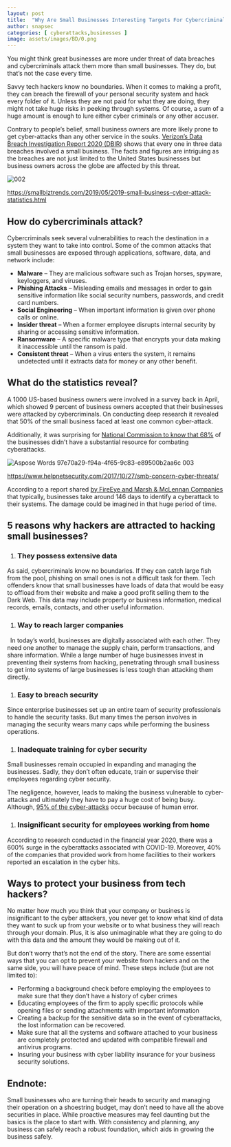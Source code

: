 ```yaml
---
layout: post
title:  "Why Are Small Businesses Interesting Targets For Cybercriminals"
author: snapsec
categories: [ cyberattacks,businesses ]
image: assets/images/BD/0.png
---
```




You might think great businesses are more under threat of data breaches and cybercriminals attack them more than small businesses. They do, but that’s not the case every time. 

Savvy tech hackers know no boundaries. When it comes to making a profit, they can breach the firewall of your personal security system and hack every folder of it. Unless they are not paid for what they are doing, they might not take huge risks in peeking through systems. Of course, a sum of a huge amount is enough to lure either cyber criminals or any other accuser.  

Contrary to people’s belief, small business owners are more likely prone to get cyber-attacks than any other service in the souks. [Verizon’s Data Breach Investigation Report 2020 (DBIR](https://enterprise.verizon.com/resources/reports/dbir/)) shows that every one in three data breaches involved a small business. The facts and figures are intriguing as the breaches are not just limited to the United States businesses but business owners across the globe are affected by this threat. 


![002](https://user-images.githubusercontent.com/88488902/197681864-bc3d85ee-b376-4594-8d57-cd0a9e3ab8cf.png)


<https://smallbiztrends.com/2019/05/2019-small-business-cyber-attack-statistics.html> 
## **How do cybercriminals attack?** 
Cybercriminals seek several vulnerabilities to reach the destination in a system they want to take into control. Some of the common attacks that small businesses are exposed through applications, software, data, and network include:

- **Malware** – They are malicious software such as Trojan horses, spyware, keyloggers, and viruses.
- **Phishing Attacks** – Misleading emails and messages in order to gain sensitive information like social security numbers, passwords, and credit card numbers. 
- **Social Engineering** – When important information is given over phone calls or online.
- **Insider threat** – When a former employee disrupts internal security by sharing or accessing sensitive information. 
- **Ransomware** – A specific malware type that encrypts your data making it inaccessible until the ransom is paid. 
- **Consistent threat** – When a virus enters the system, it remains undetected until it extracts data for money or any other benefit.
## **What do the statistics reveal?** 
A 1000 US-based business owners were involved in a survey back in April, which showed 9 percent of business owners accepted that their businesses were attacked by cybercriminals. On conducting deep research it revealed that 50% of the small business faced at least one common cyber-attack. 

Additionally, it was surprising for [National Commission to know that 68%](https://www.nationwide.com/business/solutions-center/cybersecurity/train-employees#:~:text=Methodology-,Nationwide%20commissioned%20Edelman%20Intelligence%20to%20conduct%20a%2020%2Dminute%2C%20online,partial%20owner%20of%20their%20business.) of the businesses didn’t have a substantial resource for combating cyberattacks. 


![Aspose Words 97e70a29-f94a-4f65-9c83-e89500b2aa6c 003](https://user-images.githubusercontent.com/88488902/197681781-545d2d65-2b29-425d-af9f-395a6e27fbd6.jpeg)


<https://www.helpnetsecurity.com/2017/10/27/smb-concern-cyber-threats/> 

According to a report shared [by FireEye and Marsh & McLennan Companies](https://www.cnbc.com/2017/10/13/local-businesses-a-target-for-next-cyberattacks.html) that typically, businesses take around 146 days to identify a cyberattack to their systems. The damage could be imagined in that huge period of time.  

## **5 reasons why hackers are attracted to hacking small businesses?** 
1. ### **They possess extensive data** 
As said, cybercriminals know no boundaries. If they can catch large fish from the pool, phishing on small ones is not a difficult task for them. Tech offenders know that small businesses have loads of data that would be easy to offload from their website and make a good profit selling them to the Dark Web. This data may include property or business information, medical records, emails, contacts, and other useful information.
1. ### **Way to reach larger companies** 
` `In today’s world, businesses are digitally associated with each other. They need one another to manage the supply chain, perform transactions, and share information. While a large number of huge businesses invest in preventing their systems from hacking, penetrating through small business to get into systems of large businesses is less tough than attacking them directly. 
1. ### **Easy to breach security** 
Since enterprise businesses set up an entire team of security professionals to handle the security tasks. But many times the person involves in managing the security wears many caps while performing the business operations. 
1. ### **Inadequate training for cyber security**
Small businesses remain occupied in expanding and managing the businesses. Sadly, they don’t often educate, train or supervise their employees regarding cyber security. 

The negligence, however, leads to making the business vulnerable to cyber-attacks and ultimately they have to pay a huge cost of being busy. Although, [95% of the cyber-attacks](v) occur because of human error. 
1. ### **Insignificant security for employees working from home** 
According to research conducted in the financial year 2020, there was a 600% surge in the cyberattacks associated with COVID-19. Moreover, 40% of the companies that provided work from home facilities to their workers reported an escalation in the cyber hits. 
## **Ways to protect your business from tech hackers?** 
No matter how much you think that your company or business is insignificant to the cyber attackers, you never get to know what kind of data they want to suck up from your website or to what business they will reach through your domain. Plus, it is also unimaginable what they are going to do with this data and the amount they would be making out of it. 

But don’t worry that’s not the end of the story. There are some essential ways that you can opt to prevent your website from hackers and on the same side, you will have peace of mind. These steps include (but are not limited to):

- Performing a background check before employing the employees to make sure that they don’t have a history of cyber crimes 
- Educating employees of the firm to apply specific protocols while opening files or sending attachments with important information 
- Creating a backup for the sensitive data so in the event of cyberattacks, the lost information can be recovered. 
- Make sure that all the systems and software attached to your business are completely protected and updated with compatible firewall and antivirus programs. 
- Insuring your business with cyber liability insurance for your business security solutions. 
## **Endnote:** 
Small businesses who are turning their heads to security and managing their operation on a shoestring budget, may don’t need to have all the above securities in place. While proactive measures may feel daunting but the basics is the place to start with. With consistency and planning, any business can safely reach a robust foundation, which aids in growing the business safely. 
